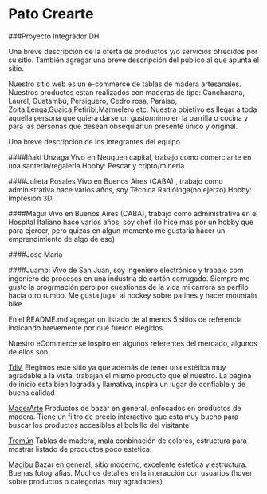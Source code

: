 # Pato Crearte

###Proyecto Integrador DH

Una breve descripción de la oferta de productos y/o servicios ofrecidos por su
sitio. También agregar una breve descripción del público al que apunta el sitio.

Nuestro sitio web es un e-commerce de tablas de madera artesanales.
Nuestros productos estan realizados con maderas de tipo: Cancharana, Laurel, Guatambú, Persiguero, Cedro rosa, Paraíso, Zoita,Lenga,Guaica,Petiribi,Marmelero,etc.
Nuestra objetivo es llegar a toda aquella persona que quiera darse un gusto/mimo en la parrilla o cocina y para las personas que desean obsequiar un presente único y original.

Una breve descripción de los integrantes del equipo.

####Iñaki Unzaga
Vivo en Neuquen capital, trabajo como comerciante en una santeria/regaleria.Hobby: Pescar y cripto/mineria

####Julieta Rosales
Vivo en Buenos Aires (CABA) , trabajo como administrativa hace varios años, soy Técnica Radióloga(no ejerzo).Hobby: Impresión 3D.

####Magui
Vivo en Buenos Aires (CABA), trabajo como administrativa en el Hospital Italiano hace varios años, soy chef (lo hice mas por un hobby que para ejercer, pero quizas en algun momento me gustaria hacer un emprendimiento de algo de eso)

####Jose Maria

####Juampi
Vivo de San Juan, soy ingeniero electrónico y trabajo com ingeniero de procesos en una industria de cartón corrugado. Siempre me gusto la progrmación pero por cuestiones de la vida mi carrera se perfilo hacia otro rumbo. Me gusta jugar al hockey sobre patines y hacer mountain bike.

En el README.md agregar un listado de al menos 5 sitios de referencia
indicando brevemente por qué fueron elegidos.

Nuestro eCommerce se inspiro en algunos referentes del mercado, algunos de ellos son.

[TdM](https://www.tablasdemadera.com.ar/)
Elegimos este sitio ya que además de tener una estética muy agradable a la vista, trabajan el mismo producto que el nuestro.
La página de inicio esta bien lograda y llamativa, inspira un lugar de confiable y de buena calidad

[MaderArte](https://maderarteinargentina.com.ar/)
Productos de bazar en general, enfocados en productos de madera.
Tiene un filtro de precio interactivo que esta muy bueno para buscar los productos accesibles al bolsillo del visitante.

[Tremún](https://www.tremunweb.com.ar/granfuego/tablasdemadera/)
Tablas de madera, mala conbinación de colores, estructura para mostrar listado de productos poco estetica.

[Magibu](https://tiendamabigu.com.ar/?gclid=EAIaIQobChMIhsX-h8iZ9gIVjA-RCh2v0AznEAAYAiAAEgJWZ_D_BwE)
Bazar en general, sitio moderno, excelente estetica y estructura. Buenas fotografias. Muchos detalles en la interacción con usuarios (hover sobre productos o categorias muy agradables)
